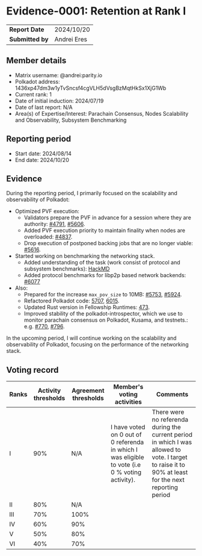 # Evidence-0001: Retention at Rank I

|                 |                                                                                             |
| --------------- | ------------------------------------------------------------------------------------------- |
| **Report Date** | 2024/10/20                                                             |
| **Submitted by**| Andrei Eres                                                                        |


## Member details

- Matrix username: @andrei:parity.io
- Polkadot address: 1436xp47dm3w1yTvSncsf4cgVLH5dVsgBzMqtHkSx1XjG1Wb
- Current rank: 1
- Date of initial induction: 2024/07/19
- Date of last report: N/A
- Area(s) of Expertise/Interest: Parachain Consensus, Nodes Scalability and Observability, Subsystem Benchmarking


## Reporting period

- Start date: 2024/08/14
- End date: 2024/10/20



## Evidence
During the reporting period, I primarily focused on the scalability and observability of Polkadot:

- Optimized PVF execution:
    - Validators prepare the PVF in advance for a session where they are authority: [#4791](https://github.com/paritytech/polkadot-sdk/pull/4791), [#5606](https://github.com/paritytech/polkadot-sdk/pull/5606).
    - Added PVF execution priority to maintain finality when nodes are overloaded: [#4837](https://github.com/paritytech/polkadot-sdk/pull/4837).
    - Drop execution of postponed backing jobs that are no longer viable: [#5616](https://github.com/paritytech/polkadot-sdk/pull/5616).
- Started working on benchmarking the networking stack.
    - Added understanding of the task (work consist of protocol and subsystem benchmarks): [HackMD](https://hackmd.io/IPtg6eGgS6yFkDND6UDscA)
    - Added protocol benchmarks for libp2p based network backends: [#6077](https://github.com/paritytech/polkadot-sdk/pull/6077)
- Also:
    - Prepared for the increase `max_pov_size` to 10MB: [#5753](https://github.com/paritytech/polkadot-sdk/pull/5753), [#5924](https://github.com/paritytech/polkadot-sdk/pull/5924).
    - Refactored Polkadot code: [5707](https://github.com/paritytech/polkadot-sdk/pull/5707), [6015](https://github.com/paritytech/polkadot-sdk/pull/6015).
    - Updated Rust version in Fellowship Runtimes: [473](https://github.com/polkadot-fellows/runtimes/pull/473).
    - Improved stability of the polkadot-introspector, which we use to monitor parachain consensus on Polkadot, Kusama, and testnets.: e.g. [#770](https://github.com/paritytech/polkadot-introspector/pull/770), [#796](https://github.com/paritytech/polkadot-introspector/pull/796).

In the upcoming period, I will continue working on the scalability and observability of Polkadot, focusing on the performance of the networking stack.


## Voting record

|  Ranks | Activity thresholds | Agreement thresholds | Member's voting activities | Comments |
|---|---|---|---|---|
|I  |90%   |N/A   | I have voted on 0 out of 0 referenda in which I was eligible to vote (i.e 0 % voting activity). | There were no referenda during the current period in which I was allowed to vote. I target to raise it to 90% at least for the next reporting period |
|II |80%   |N/A   |   |  |
|III|70%   |100%  |   |  |
|IV |60%   |90%   |   |  |
|V  |50%   |80%   |   |  |
|VI |40%   |70%   |   |  |
